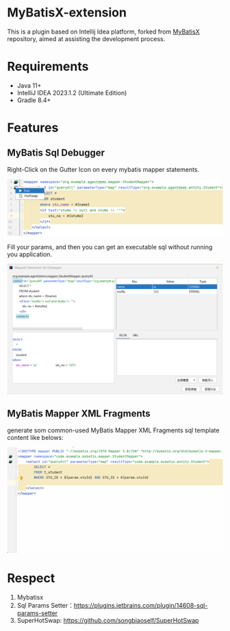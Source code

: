 # MyBatisX-extension

This is a plugin based on Intellij Idea platform, forked
from <a href="https://github.com/baomidou/MybatisX" title="MyBatisX">MyBatisX</a> repository, aimed at assisting the
development process.

# Requirements

- Java 11+
- IntelliJ IDEA 2023.1.2 (Ultimate Edition)
- Gradle 8.4+

# Features

## MyBatis Sql Debugger

Right-Click on the Gutter Icon on every mybatis mapper statements.

![mybatis-statement-debugger-entrypoint](assets/mybatis-statement-debugger-entrypoint.png)

Fill your params, and then you can get an executable sql without running you application.

![mybatis-statement-debugger](/assets/mybatis-statement-debugger.png)

## MyBatis Mapper XML Fragments

generate som common-used MyBatis Mapper XML Fragments sql template content like belows:

![GIF 2024-4-15 20-23-03](assets/GIF_2024-4-15_20-23-03.gif)

# Respect

1. Mybatisx
2. Sql Params Setter：https://plugins.jetbrains.com/plugin/14608-sql-params-setter
3. SuperHotSwap: https://github.com/songbiaoself/SuperHotSwap

